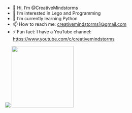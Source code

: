 - 👋 Hi, I’m @CreativeMindstorms
- 👀 I’m interested in Lego and Programming
- 🌱 I’m currently learning Python
- 📫 How to reach me: creativemindstorms1@gmail.com
- ⚡ Fun fact: I have a YouTube channel: https://www.youtube.com/c/creativemindstorms

<img src="https://github-readme-stats.vercel.app/api?username=CreativeMindstorms&theme=react&show_icons=true&hide_border=true&count_private=true"> <img src="https://github-readme-stats.vercel.app/api/top-langs/?username=CreativeMindstorms&layout=donut&theme=react&hide=swift,csharp" height="195">
